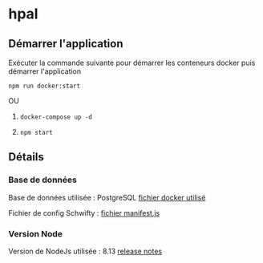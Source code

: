 # hpal

## Démarrer l'application
Exécuter la commande suivante pour démarrer les conteneurs docker puis démarrer l'application

`npm run docker:start`

OU

1. `docker-compose up -d`

2. `npm start`

## Détails

### Base de données
Base de données utilisée : PostgreSQL [fichier docker utilisé](docker-compose.yml)

Fichier de config Schwifty : [fichier manifest.js](server/manifest.js#L47)

### Version Node
Version de NodeJs utilisée : 8.13 [release notes](https://nodejs.org/en/blog/release/v0.8.13/)
